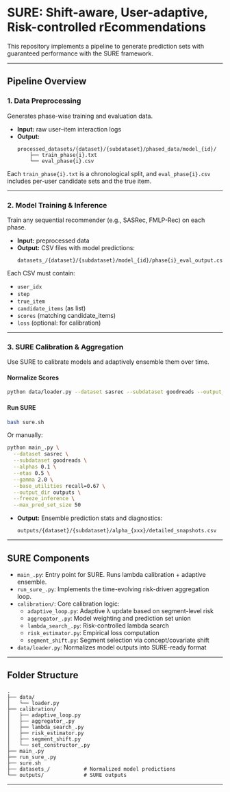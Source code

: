 

# SURE: Shift-aware, User-adaptive, Risk-controlled rEcommendations

This repository implements a pipeline to generate prediction sets with guaranteed performance with the SURE framework.

---

## Pipeline Overview

### 1. **Data Preprocessing**
Generates phase-wise training and evaluation data.

- **Input:** raw user–item interaction logs  
- **Output:**  
  ```
  processed_datasets/{dataset}/{subdataset}/phased_data/model_{id}/
      ├── train_phase{i}.txt
      └── eval_phase{i}.csv
  ```

Each `train_phase{i}.txt` is a chronological split, and `eval_phase{i}.csv` includes per-user candidate sets and the true item.

---

### 2. **Model Training & Inference**
Train any sequential recommender (e.g., SASRec, FMLP-Rec) on each phase.

- **Input:** preprocessed data  
- **Output:** CSV files with model predictions:
  ```
  datasets_/{dataset}/{subdataset}/model_{id}/phase{i}_eval_output.csv
  ```

Each CSV must contain:
- `user_idx`
- `step`
- `true_item`
- `candidate_items` (as list)
- `scores` (matching candidate_items)
- `loss` (optional: for calibration)

---

### 3. **SURE Calibration & Aggregation**
Use SURE to calibrate models and adaptively ensemble them over time.

####  Normalize Scores
```bash
python data/loader.py --dataset sasrec --subdataset goodreads --output_root datasets_
```

####  Run SURE
```bash
bash sure.sh
```

Or manually:
```bash
python main_.py \
  --dataset sasrec \
  --subdataset goodreads \
  --alphas 0.1 \
  --etas 0.5 \
  --gamma 2.0 \
  --base_utilities recall=0.67 \
  --output_dir outputs \
  --freeze_inference \
  --max_pred_set_size 50
```

- **Output:** Ensemble prediction stats and diagnostics:
  ```
  outputs/{dataset}/{subdataset}/alpha_{xxx}/detailed_snapshots.csv
  ```

---

##  SURE Components

- `main_.py`: Entry point for SURE. Runs lambda calibration + adaptive ensemble.
- `run_sure_.py`: Implements the time-evolving risk-driven aggregation loop.
- `calibration/`: Core calibration logic:
  - `adaptive_loop.py`: Adaptive λ update based on segment-level risk
  - `aggregator_.py`: Model weighting and prediction set union
  - `lambda_search_.py`: Risk-controlled lambda search
  - `risk_estimator.py`: Empirical loss computation
  - `segment_shift.py`: Segment selection via concept/covariate shift
- `data/loader.py`: Normalizes model outputs into SURE-ready format

---

## Folder Structure

```
.
├── data/
│   └── loader.py
├── calibration/
│   ├── adaptive_loop.py
│   ├── aggregator_.py
│   ├── lambda_search_.py
│   ├── risk_estimator.py
│   ├── segment_shift.py
│   └── set_constructor_.py
├── main_.py
├── run_sure_.py
├── sure.sh
├── datasets_/           # Normalized model predictions
└── outputs/             # SURE outputs
```

---

